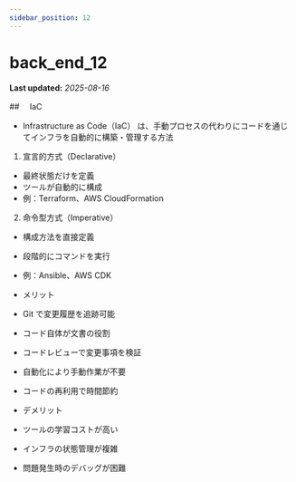 ```yaml
---
sidebar_position: 12
---
```


# back_end_12

**Last updated:** _2025-08-16_

##　 IaC

- Infrastructure as Code（IaC） は、手動プロセスの代わりにコードを通じてインフラを自動的に構築・管理する方法

1. 宣言的方式（Declarative）

- 最終状態だけを定義
- ツールが自動的に構成
- 例：Terraform、AWS CloudFormation

2. 命令型方式（Imperative）

- 構成方法を直接定義
- 段階的にコマンドを実行
- 例：Ansible、AWS CDK

- メリット

- Git で変更履歴を追跡可能
- コード自体が文書の役割
- コードレビューで変更事項を検証
- 自動化により手動作業が不要
- コードの再利用で時間節約

- デメリット

- ツールの学習コストが高い
- インフラの状態管理が複雑
- 問題発生時のデバッグが困難
